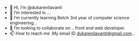 - 👋 Hi, I’m @dukarenilavanti
- 👀 I’m interested in ...
- 🌱 I’m currently learning Betch 3rd year of computer science engineering...
- 💞️ I’m looking to collaborate on .. front end web developer.
- 📫 How to reach me .My email ID dukarenilavanti@gmail.com..

<!---
dukarenilavanti/dukarenilavanti is a ✨ special ✨ repository because its `README.md` (this file) appears on your GitHub profile.
You can click the Preview link to take a look at your changes.
--->
